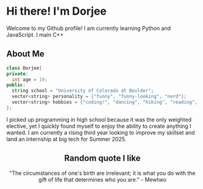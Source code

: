 # Hi there! I'm Dorjee

Welcome to my Github profile! I am currently learning Python and JavaScript. I main C++

## About Me
```cpp
class Dorjee{
private:
  int age = 19;
public:
  string school = "University of Colorado at Boulder";
  vector<string> personality = {"funny", "funny-looking", "nerd"};
  vector<string> hobbies = {"coding!", "dancing", "hiking", "reading", "anime", "music", "exercise"};
};
```
I picked up programming in high school because it was the only weighted elective, yet I quickly found myself to enjoy the ability to create anything I wanted. I am currently a rising third year looking to improve my skillset and land an internship at big tech for Summer 2025. 

<div style="text-align: center; margin-top: 20px">
<h2>Random quote I like</h2>
"The circumstances of one's birth are irrelevant; it is what you do with the gift of life that determines who you are." - Mewtwo

<!--
**dorjeezzz/dorjeezzz** is a ✨ _special_ ✨ repository because its `README.md` (this file) appears on your GitHub profile.

Here are some ideas to get you started:

- 🔭 I’m currently working on ...
- 🌱 I’m currently learning ...
- 👯 I’m looking to collaborate on ...
- 🤔 I’m looking for help with ...
- 💬 Ask me about ...
- 📫 How to reach me: ...
- 😄 Pronouns: ...
- ⚡ Fun fact: ...
-->
